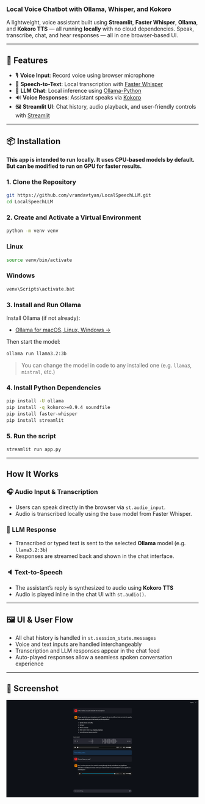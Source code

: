 ### Local Voice Chatbot with Ollama, Whisper, and Kokoro

A lightweight, voice assistant built using **Streamlit**, **Faster Whisper**, **Ollama**, and **Kokoro TTS** — all running **locally** with no cloud dependencies. Speak, transcribe, chat, and hear responses — all in one browser-based UI.

---

## 🚀 Features

- 🎙️ **Voice Input**: Record voice using browser microphone
- 🧠 **Speech-to-Text**: Local transcription with [Faster Whisper](https://github.com/SYSTRAN/faster-whisper)
- 💬 **LLM Chat**: Local inference using [Ollama-Python](https://github.com/ollama/ollama-python)
- 🔊 **Voice Responses**: Assistant speaks via [Kokoro](https://github.com/hexgrad/kokoro)
- 🖼️ **Streamlit UI**: Chat history, audio playback, and user-friendly controls with [Streamlit](https://github.com/streamlit/streamlit)

---

## 📦 Installation

#### This app is intended to run **locally**. It uses CPU-based models by default. But can be modified to run on GPU for faster results.

### 1. Clone the Repository

```bash
git https://github.com/vramdavtyan/LocalSpeechLLM.git
cd LocalSpeechLLM
```

### 2. Create and Activate a Virtual Environment

```bash
python -m venv venv
```

### Linux

```bash
source venv/bin/activate
```

### Windows

```bash
venv\Scripts\activate.bat
```

### 3. Install and Run Ollama

Install Ollama (if not already):

- [Ollama for macOS, Linux, Windows →](https://ollama.com/download)

Then start the model:

```bash
ollama run llama3.2:3b
```

> You can change the model in code to any installed one (e.g. `llama3`, `mistral`, etc.)

### 4. Install Python Dependencies

```bash
pip install -U ollama
pip install -q kokoro>=0.9.4 soundfile
pip install faster-whisper
pip install streamlit
```

### 5. Run the script

```bash
streamlit run app.py
```

---

## How It Works

### 🎧 Audio Input & Transcription

- Users can speak directly in the browser via `st.audio_input`.
- Audio is transcribed locally using the `base` model from Faster Whisper.

### 🤖 LLM Response

- Transcribed or typed text is sent to the selected **Ollama** model (e.g. `llama3.2:3b`)
- Responses are streamed back and shown in the chat interface.

### 🔈 Text-to-Speech

- The assistant’s reply is synthesized to audio using **Kokoro TTS**
- Audio is played inline in the chat UI with `st.audio()`.

---

## 🖼️ UI & User Flow

- All chat history is handled in `st.session_state.messages`
- Voice and text inputs are handled interchangeably
- Transcription and LLM responses appear in the chat feed
- Auto-played responses allow a seamless spoken conversation experience

---

## 📸 Screenshot

![App Screenshot](Screenshot.png)
